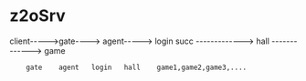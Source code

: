 # z2oSrv

                                
client----->gate----> agent-----> login
                                          succ
                                      -------------> hall
                                      -------------> game


        gate    agent   login   hall    game1,game2,game3,....